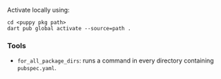 Activate locally using:

```console
cd <puppy pkg path>
dart pub global activate --source=path .
```

### Tools

- `for_all_package_dirs`: runs a command in every directory containing
  `pubspec.yaml`.
